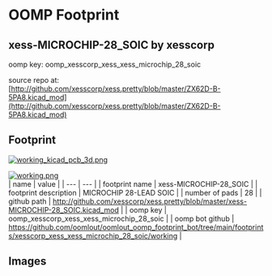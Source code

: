 # OOMP Footprint  
## xess-MICROCHIP-28_SOIC  by xesscorp  
  
oomp key: oomp_xesscorp_xess_xess_microchip_28_soic  
  
source repo at: [http://github.com/xesscorp/xess.pretty/blob/master/ZX62D-B-5PA8.kicad_mod](http://github.com/xesscorp/xess.pretty/blob/master/ZX62D-B-5PA8.kicad_mod)  
## Footprint  
  
[![working_kicad_pcb_3d.png](working_kicad_pcb_3d_600.png)](working_kicad_pcb_3d.png)  
  
[![working.png](working_600.png)](working.png)  
| name | value | 
| --- | --- | 
| footprint name | xess-MICROCHIP-28_SOIC | 
| footprint description | MICROCHIP 28-LEAD SOIC | 
| number of pads | 28 | 
| github path | http://github.com/xesscorp/xess.pretty/blob/master/xess-MICROCHIP-28_SOIC.kicad_mod | 
| oomp key | oomp_xesscorp_xess_xess_microchip_28_soic | 
| oomp bot github | https://github.com/oomlout/oomlout_oomp_footprint_bot/tree/main/footprints/xesscorp_xess_xess_microchip_28_soic/working | 
## Images  
